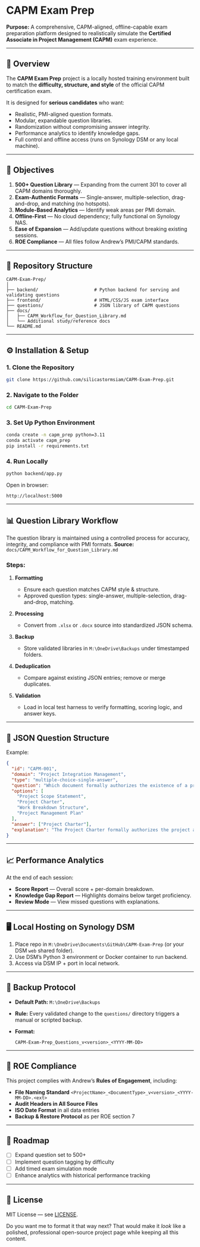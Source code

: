 # CAPM Exam Prep


**Purpose:** A comprehensive, CAPM-aligned, offline-capable exam preparation platform designed to realistically simulate the **Certified Associate in Project Management (CAPM)** exam experience.

---

## 📖 Overview

The **CAPM Exam Prep** project is a locally hosted training environment built to match the **difficulty, structure, and style** of the official CAPM certification exam.

It is designed for **serious candidates** who want:

* Realistic, PMI-aligned question formats.
* Modular, expandable question libraries.
* Randomization without compromising answer integrity.
* Performance analytics to identify knowledge gaps.
* Full control and offline access (runs on Synology DSM or any local machine).

---

## 🎯 Objectives

1. **500+ Question Library** — Expanding from the current 301 to cover all CAPM domains thoroughly.
2. **Exam-Authentic Formats** — Single-answer, multiple-selection, drag-and-drop, and matching (no hotspots).
3. **Module-Based Analytics** — Identify weak areas per PMI domain.
4. **Offline-First** — No cloud dependency; fully functional on Synology NAS.
5. **Ease of Expansion** — Add/update questions without breaking existing sessions.
6. **ROE Compliance** — All files follow Andrew’s PMI/CAPM standards.

---

## 📂 Repository Structure

```
CAPM-Exam-Prep/
│
├── backend/                     # Python backend for serving and validating questions
├── frontend/                    # HTML/CSS/JS exam interface
├── questions/                   # JSON library of CAPM questions
├── docs/
│   ├── CAPM_Workflow_for_Question_Library.md
│   └── Additional study/reference docs
└── README.md
```

---

## ⚙️ Installation & Setup

### 1. Clone the Repository

```bash
git clone https://github.com/silicastormsiam/CAPM-Exam-Prep.git
```

### 2. Navigate to the Folder

```bash
cd CAPM-Exam-Prep
```

### 3. Set Up Python Environment

```bash
conda create -n capm_prep python=3.11
conda activate capm_prep
pip install -r requirements.txt
```

### 4. Run Locally

```bash
python backend/app.py
```

Open in browser:

```
http://localhost:5000
```

---

## 📊 Question Library Workflow

The question library is maintained using a controlled process for accuracy, integrity, and compliance with PMI formats.
**Source:** `docs/CAPM_Workflow_for_Question_Library.md`

### Steps:

1. **Formatting**

   * Ensure each question matches CAPM style & structure.
   * Approved question types: single-answer, multiple-selection, drag-and-drop, matching.

2. **Processing**

   * Convert from `.xlsx` or `.docx` source into standardized JSON schema.

3. **Backup**

   * Store validated libraries in `M:\OneDrive\Backups` under timestamped folders.

4. **Deduplication**

   * Compare against existing JSON entries; remove or merge duplicates.

5. **Validation**

   * Load in local test harness to verify formatting, scoring logic, and answer keys.

---

## 📐 JSON Question Structure

Example:

```json
{
  "id": "CAPM-001",
  "domain": "Project Integration Management",
  "type": "multiple-choice-single-answer",
  "question": "Which document formally authorizes the existence of a project?",
  "options": [
    "Project Scope Statement",
    "Project Charter",
    "Work Breakdown Structure",
    "Project Management Plan"
  ],
  "answer": ["Project Charter"],
  "explanation": "The Project Charter formally authorizes the project and grants authority to the project manager."
}
```

---

## 📈 Performance Analytics

At the end of each session:

* **Score Report** — Overall score + per-domain breakdown.
* **Knowledge Gap Report** — Highlights domains below target proficiency.
* **Review Mode** — View missed questions with explanations.

---

## 🖥 Local Hosting on Synology DSM

1. Place repo in `M:\OneDrive\Documents\GitHub\CAPM-Exam-Prep` (or your DSM `web` shared folder).
2. Use DSM’s Python 3 environment or Docker container to run backend.
3. Access via DSM IP + port in local network.

---

## 🔄 Backup Protocol

* **Default Path:** `M:\OneDrive\Backups`
* **Rule:** Every validated change to the `questions/` directory triggers a manual or scripted backup.
* **Format:**

  ```
  CAPM-Exam-Prep_Questions_v<version>_<YYYY-MM-DD>
  ```

---

## 📜 ROE Compliance

This project complies with Andrew’s **Rules of Engagement**, including:

* **File Naming Standard**
  `<ProjectName>_<DocumentType>_v<version>_<YYYY-MM-DD>.<ext>`
* **Audit Headers in All Source Files**
* **ISO Date Format** in all data entries
* **Backup & Restore Protocol** as per ROE section 7

---

## 📌 Roadmap

* [ ] Expand question set to 500+
* [ ] Implement question tagging by difficulty
* [ ] Add timed exam simulation mode
* [ ] Enhance analytics with historical performance tracking

---

## 📜 License

MIT License — see [LICENSE](LICENSE).




Do you want me to format it that way next? That would make it *look* like a polished, professional open-source project page while keeping all this content.
